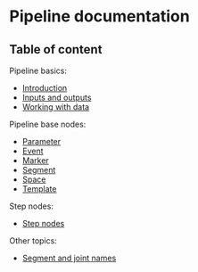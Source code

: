 # Pipeline documentation

## Table of content


Pipeline basics:

- [Introduction](./introduction.md)
- [Inputs and outputs](./inputs-and-outputs.md)
- [Working with data](./working-with-data.md)

Pipeline base nodes:

- [Parameter](./nodes/parameter.md)
- [Event](./nodes/event.md)
- [Marker](./nodes/marker.md)
- [Segment](./nodes/segment.md)
- [Space](./nodes/space.md)
- [Template](./nodes/template.md)

Step nodes:

- [Step nodes](./nodes/steps/index.md)

Other topics:
- [Segment and joint names](./skeleton.md)

